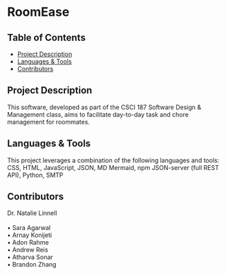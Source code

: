 # RoomEase

## Table of Contents

- [Project Description](#project-description)
- [Languages & Tools](#languages--tools)
- [Contributors](#contributors)

## Project Description

This software, developed as part of the CSCI 187 Software Design & Management class, aims to facilitate day-to-day task and chore management for roommates.

## Languages & Tools

This project leverages a combination of the following languages and tools: CSS, HTML, JavaScript, JSON, MD Mermaid, npm JSON-server (full REST API), Python, SMTP

## Contributors

Dr. Natalie Linnell \
\
• Sara Agarwal \
• Arnay Konijeti \
• Adon Rahme \
• Andrew Reis \
• Atharva Sonar \
• Brandon Zhang
